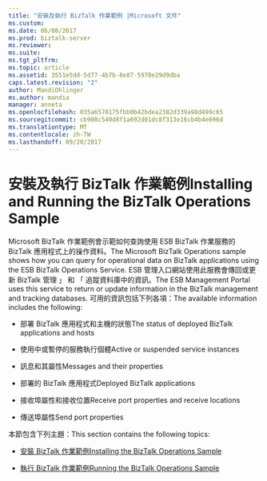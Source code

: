 ```yaml
---
title: "安裝及執行 BizTalk 作業範例 |Microsoft 文件"
ms.custom: 
ms.date: 06/08/2017
ms.prod: biztalk-server
ms.reviewer: 
ms.suite: 
ms.tgt_pltfrm: 
ms.topic: article
ms.assetid: 3551e5dd-5d77-4b7b-8e87-5970e29d9dba
caps.latest.revision: "2"
author: MandiOhlinger
ms.author: mandia
manager: anneta
ms.openlocfilehash: 035a6570175fbb0b42bdea2382d339a98d499c65
ms.sourcegitcommit: cb908c540d8f1a692d01dc8f313e16cb4b4e696d
ms.translationtype: MT
ms.contentlocale: zh-TW
ms.lasthandoff: 09/20/2017
---
```

# <a name="installing-and-running-the-biztalk-operations-sample"></a><span data-ttu-id="d50bc-102">安裝及執行 BizTalk 作業範例</span><span class="sxs-lookup"><span data-stu-id="d50bc-102">Installing and Running the BizTalk Operations Sample</span></span>
<span data-ttu-id="d50bc-103">Microsoft BizTalk 作業範例會示範如何查詢使用 ESB BizTalk 作業服務的 BizTalk 應用程式上的操作資料。</span><span class="sxs-lookup"><span data-stu-id="d50bc-103">The Microsoft BizTalk Operations sample shows how you can query for operational data on BizTalk applications using the ESB BizTalk Operations Service.</span></span> <span data-ttu-id="d50bc-104">ESB 管理入口網站使用此服務會傳回或更新 BizTalk 管理 」 和 「 追蹤資料庫中的資訊。</span><span class="sxs-lookup"><span data-stu-id="d50bc-104">The ESB Management Portal uses this service to return or update information in the BizTalk management and tracking databases.</span></span> <span data-ttu-id="d50bc-105">可用的資訊包括下列各項：</span><span class="sxs-lookup"><span data-stu-id="d50bc-105">The available information includes the following:</span></span>  
  
-   <span data-ttu-id="d50bc-106">部署 BizTalk 應用程式和主機的狀態</span><span class="sxs-lookup"><span data-stu-id="d50bc-106">The status of deployed BizTalk applications and hosts</span></span>  
  
-   <span data-ttu-id="d50bc-107">使用中或暫停的服務執行個體</span><span class="sxs-lookup"><span data-stu-id="d50bc-107">Active or suspended service instances</span></span>  
  
-   <span data-ttu-id="d50bc-108">訊息和其屬性</span><span class="sxs-lookup"><span data-stu-id="d50bc-108">Messages and their properties</span></span>  
  
-   <span data-ttu-id="d50bc-109">部署的 BizTalk 應用程式</span><span class="sxs-lookup"><span data-stu-id="d50bc-109">Deployed BizTalk applications</span></span>  
  
-   <span data-ttu-id="d50bc-110">接收埠屬性和接收位置</span><span class="sxs-lookup"><span data-stu-id="d50bc-110">Receive port properties and receive locations</span></span>  
  
-   <span data-ttu-id="d50bc-111">傳送埠屬性</span><span class="sxs-lookup"><span data-stu-id="d50bc-111">Send port properties</span></span>  
  
 <span data-ttu-id="d50bc-112">本節包含下列主題：</span><span class="sxs-lookup"><span data-stu-id="d50bc-112">This section contains the following topics:</span></span>  
  
-   [<span data-ttu-id="d50bc-113">安裝 BizTalk 作業範例</span><span class="sxs-lookup"><span data-stu-id="d50bc-113">Installing the BizTalk Operations Sample</span></span>](../esb-toolkit/installing-the-biztalk-operations-sample.md)  
  
-   [<span data-ttu-id="d50bc-114">執行 BizTalk 作業範例</span><span class="sxs-lookup"><span data-stu-id="d50bc-114">Running the BizTalk Operations Sample</span></span>](../esb-toolkit/running-the-biztalk-operations-sample.md)